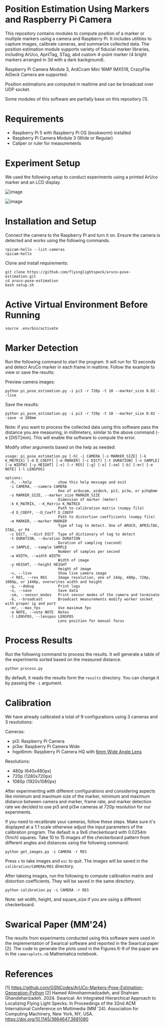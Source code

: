 # Position Estimation Using Markers and Raspberry Pi Camera
This repository contains modules to compute position of a marker or multiple markers using a camera and Raspberry Pi.
It includes utilities to capture images, calibrate cameras, and summarize collected data. The position estimation 
module supports variety of fiducial marker libraries, including ArUco, AprilTag, STag, abd custom 4-point marker 
(4 bright markers arranged in 3d with a dark background).

Raspberry Pi Camera Module 3, ArdCcam Mini 16MP IMX519, CrazyFlie AiDeck Camera are supported. 

Position estimations are computed in realtime and can be broadcast over UDP socket.

Some modules of this software are partially base on this repository [1].

# Requirements
- Raspberry Pi 5 with Raspberry Pi OS (bookworm) installed
- Raspberry Pi Camera Module 3 (Wide or Regular)
- Caliper or ruler for measurements

# Experiment Setup
We used the following setup to conduct experiments using a printed ArUco marker and an LCD display.

![image](assets/printed_setup.png)

![image](assets/lcd_setup.png)

# Installation and Setup
Connect the camera to the Raspberry Pi and turn it on.
Ensure the camera is detected and works using the following commands.

```commandline
rpicam-hello --list-cameras
rpicam-hello
```

Clone and install requirements:

```commandline
git clone https://github.com/flyinglightspeck/aruco-pose-estimation.git
cd aruco-pose-estimation
bash setup.sh
```

# Active Virtual Environment Before Running
```commandline
source .env/bin/activate
```

# Marker Detection
Run the following command to start the program. It will run for 10 seconds and detect AruCo marker in each frame in 
realtime. Follow the example to view or save the results:

Preview camera images:
```commandline
python pi_pose_estimation.py -i pi3 -r 720p -t 10 --marker_size 0.02 --live
```

Save the results:
```commandline
python pi_pose_estimation.py -i pi3 -r 720p -t 10 --marker_size 0.02 --save -e 200mm
```

Note: if you want to process the collected data using this software pass the distance you are measuring, in 
millimeters, similar to the above command (-e [DIST]mm). This will enable the software to compute the error.

Modify other arguments based on the help as needed:

```commandline
usage: pi_pose_estimation.py [-h] -i CAMERA [-s MARKER_SIZE] [-k K_MATRIX] [-d D_COEFF] [-m MARKER] [-c DICT] [-t DURATION] [-n SAMPLE] [-w WIDTH] [-y HEIGHT] [-v] [-r RES] [-g] [-o] [-sm] [-b] [-mr] [-e NOTE] [-l LENSPOS]

options:
  -h, --help            show this help message and exit
  -i CAMERA, --camera CAMERA
                        One of arducam, aideck, pi3, pi3w, or pihq6mm
  -s MARKER_SIZE, --marker_size MARKER_SIZE
                        Dimension of marker (meter)
  -k K_MATRIX, --K_Matrix K_MATRIX
                        Path to calibration matrix (numpy file)
  -d D_COEFF, --D_Coeff D_COEFF
                        Path to distortion coefficients (numpy file)
  -m MARKER, --marker MARKER
                        Type of tag to detect. One of ARUCO, APRILTAG, STAG, or P4
  -c DICT, --dict DICT  Type of dictionary of tag to detect
  -t DURATION, --duration DURATION
                        Duration of sampling (second)
  -n SAMPLE, --sample SAMPLE
                        Number of samples per second
  -w WIDTH, --width WIDTH
                        Width of image
  -y HEIGHT, --height HEIGHT
                        Height of image
  -v, --live            Show live camera image
  -r RES, --res RES     Image resolution, one of 244p, 480p, 720p, 1080p, or 1440p, overwrites width and height
  -g, --debug           Print logs
  -o, --save            Save data
  -sm, --sensor_modes   Print sensor modes of the camera and terminate
  -b, --broadcast       Broadcast measurements modify worker socket with proper ip and port
  -mr, --max_fps        Use maximum fps
  -e NOTE, --note NOTE  Notes
  -l LENSPOS, --lenspos LENSPOS
                        Lens position for manual focus
```


# Process Results
Run the following command to process the results. It will generate a table of the experiments sorted based on the 
measured distance. 

```commandline
python process.py
```

By default, it reads the results form the `results` directory. You can change it by passing the `-i` argument.


# Calibration
We have already calibrated a total of 9 configurations using 3 cameras and 3 resolutions:

Cameras:
- pi3: Raspberry Pi Camera
- pi3w: Raspberry Pi Camera Wide
- hqpi6mm: Raspberry Pi Camera HQ with [6mm Wide Angle Lens](https://www.pishop.us/product/6mm-wide-angle-lens-for-raspberry-pi-hq-camera-cs/) 

Resolutions:
- 480p (640x480px)
- 720p (1280x720px)
- 1080p (1920x1080px)

After experimenting with different configurations and considering aspects like minimum and maximum size of the 
marker, minimum and maximum distance between camera and marker, frame rate, and marker detection rate we decided to 
use pi3 and pi3w cameras at 720p resolution for our experiments.

If you need to recalibrate your cameras, follow these steps. Make sure it's displayed at a 1:1 scale otherwise 
adjust the input parameters of the calibration program. The default is a 9x6 checkerboard with 0.0254m (1inch) squares.
Take 10 to 15 images of the checkerboard pattern from different angles and distances using the following command:

```commandline
python get_images.py -i CAMERA -r RES
```

Press `s` to take images and `esc` to quit. The images will be saved in the `calibration/CAMERA/RES` directory.

After takeing images, run the following to compute calibration matrix and distortion coefficients. They will be 
saved in the same directory.

```commandline
python calibration.py -i CAMERA -r RES
```

Note: set width, height, and square_size if you are using a different checkerboard.

# Swarical Paper (MM'24)
The results from experiments conducted using this software were used in the implementation of Swarical software and 
reported in the Swarical paper [2]. The code to generate the plots used in the Figures 6-9 of the paper are in the 
`cameraplots.nb` Mathematica notebook.

# References
[1] https://github.com/GSNCodes/ArUCo-Markers-Pose-Estimation-Generation-Python
[2] Hamed Alimohammadzadeh, and Shahram Ghandeharizadeh. 2024. Swarical: An Integrated Hierarchical Approach to 
Localizing Flying Light Specks. In Proceedings of the 32nd ACM International Conference on Multimedia (MM '24). Association for Computing Machinery, New York, NY, USA. https://doi.org/10.1145/3664647.3681080
